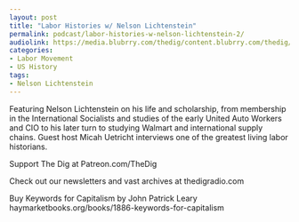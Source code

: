 ```yaml
---
layout: post
title: "Labor Histories w/ Nelson Lichtenstein"
permalink: podcast/labor-histories-w-nelson-lichtenstein-2/
audiolink: https://media.blubrry.com/thedig/content.blubrry.com/thedig/The_Dig-EP_396-Lichtenstein.mp3
categories:
- Labor Movement
- US History
tags:
- Nelson Lichtenstein
---
```


Featuring Nelson Lichtenstein on his life and scholarship, from membership in the International Socialists and studies of the early United Auto Workers and CIO to his later turn to studying Walmart and international supply chains. Guest host Micah Uetricht interviews one of the greatest living labor historians.

Support The Dig at Patreon.com/TheDig

Check out our newsletters and vast archives at thedigradio.com

Buy Keywords for Capitalism by John Patrick Leary haymarketbooks.org/books/1886-keywords-for-capitalism
